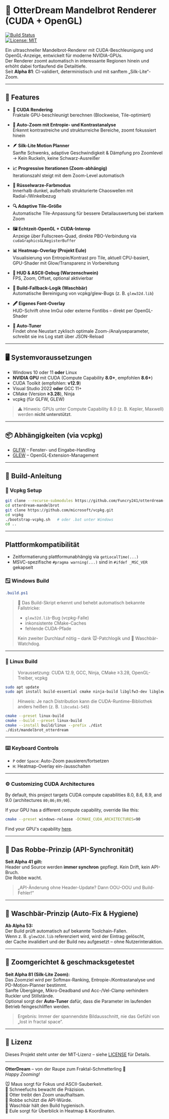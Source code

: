 <!-- Datei: README.md -->
<!-- Zeilen: ~175 -->
<!-- 🐭 Maus-Kommentar: README für Alpha 81 – CI-validiert, Silk-Lite Zoom integriert, Auto-Tuner statt JSON-Reload, Heatmap-Shader in Arbeit. Schneefuchs sagt: „Nur was synchron ist, bleibt stabil.“ -->

# 🦦 OtterDream Mandelbrot Renderer (CUDA + OpenGL)

[![Build Status](https://github.com/Funcry241/otterdream-mandelbrot/actions/workflows/ci.yml/badge.svg)](https://github.com/Funcry241/otterdream-mandelbrot/actions/workflows/ci.yml)  
[![License: MIT](https://img.shields.io/badge/License-MIT-yellow.svg)](LICENSE)

Ein ultraschneller Mandelbrot-Renderer mit CUDA-Beschleunigung und OpenGL-Anzeige, entwickelt für moderne NVIDIA-GPUs.  
Der Renderer zoomt automatisch in interessante Regionen hinein und erhöht dabei fortlaufend die Detailtiefe.  
Seit **Alpha 81**: CI-validiert, deterministisch und mit sanftem „Silk-Lite“-Zoom.

---

## 🧠 Features

- **🚀 CUDA Rendering**  
  Fraktale GPU-beschleunigt berechnen (Blockweise, Tile-optimiert)

- **🎯 Auto-Zoom mit Entropie- und Kontrastanalyse**  
  Erkennt kontrastreiche und strukturreiche Bereiche, zoomt fokussiert hinein

- **🪶 Silk-Lite Motion Planner**  
  Sanfte Schwenks, adaptive Geschwindigkeit & Dämpfung pro Zoomlevel  
  → Kein Ruckeln, keine Schwarz-Ausreißer

- **📈 Progressive Iterationen (Zoom-abhängig)**  
  Iterationszahl steigt mit dem Zoom-Level automatisch

- **🎨 Rüsselwarze-Farbmodus**  
  Innerhalb dunkel, außerhalb strukturierte Chaoswellen mit Radial-/Winkelbezug

- **🔍 Adaptive Tile-Größe**  
  Automatische Tile-Anpassung für bessere Detailauswertung bei starkem Zoom

- **🖼️ Echtzeit-OpenGL + CUDA-Interop**  
  Anzeige über Fullscreen-Quad, direkte PBO-Verbindung via `cudaGraphicsGLRegisterBuffer`

- **📊 Heatmap-Overlay (Projekt Eule)**  
  Visualisierung von Entropie/Kontrast pro Tile, aktuell CPU-basiert,  
  GPU-Shader mit Glow/Transparenz in Vorbereitung

- **🧰 HUD & ASCII-Debug (Warzenschwein)**  
  FPS, Zoom, Offset, optional aktivierbar

- **🦝 Build-Fallback-Logik (Waschbär)**  
  Automatische Bereinigung von vcpkg/glew-Bugs (z. B. `glew32d.lib`)

- **🖋️ Eigenes Font-Overlay**  
  HUD-Schrift ohne ImGui oder externe Fontlibs – direkt per OpenGL-Shader

- **🤖 Auto-Tuner**  
  Findet ohne Neustart zyklisch optimale Zoom-/Analyseparameter,  
  schreibt sie ins Log statt über JSON-Reload

---

## 🖥️ Systemvoraussetzungen

- Windows 10 oder 11 **oder** Linux
- **NVIDIA GPU** mit CUDA (Compute Capability **8.0+**, empfohlen **8.6+**)
- CUDA Toolkit (empfohlen: **v12.9**)
- Visual Studio 2022 **oder** GCC 11+
- CMake (Version **≥3.28**), Ninja
- vcpkg (für GLFW, GLEW)

> ⚠️ Hinweis: GPUs unter Compute Capability 8.0 (z. B. Kepler, Maxwell) werden **nicht unterstützt**.

---

## 📦 Abhängigkeiten (via vcpkg)

- [GLFW](https://www.glfw.org/) – Fenster- und Eingabe-Handling  
- [GLEW](http://glew.sourceforge.net/) – OpenGL-Extension-Management  

---

## 🔧 Build-Anleitung

### 📁 Vcpkg Setup

```bash
git clone --recurse-submodules https://github.com/Funcry241/otterdream-mandelbrot.git
cd otterdream-mandelbrot
git clone https://github.com/microsoft/vcpkg.git
cd vcpkg
./bootstrap-vcpkg.sh   # oder .bat unter Windows
cd ..
```

---

## Plattformkompatibilität

- Zeitformatierung plattformunabhängig via `getLocalTime(...)`
- MSVC-spezifische `#pragma warning(...)` sind in `#ifdef _MSC_VER` gekapselt

### 🪟 Windows Build

```powershell
.build.ps1
```

> 🧼 Das Build-Skript erkennt und behebt automatisch bekannte Fallstricke:
>
> - `glew32d.lib`-Bug (vcpkg-Falle)  
> - inkonsistente CMake-Caches  
> - fehlende CUDA-Pfade  
>  
> Kein zweiter Durchlauf nötig – dank 🐭-Patchlogik und 🦝 Waschbär-Watchdog.

---

### 🐧 Linux Build

> Voraussetzung: CUDA 12.9, GCC, Ninja, CMake ≥3.28, OpenGL-Treiber, vcpkg

```bash
sudo apt update
sudo apt install build-essential cmake ninja-build libglfw3-dev libglew-dev libxmu-dev libxi-dev libglu1-mesa-dev xorg-dev pkg-config libcuda1-525
```

> *Hinweis:* Je nach Distribution kann die CUDA-Runtime-Bibliothek anders heißen (z. B. `libcuda1-545`)

```bash
cmake --preset linux-build
cmake --build --preset linux-build
cmake --install build/linux --prefix ./dist
./dist/mandelbrot_otterdream
```

---

### ⌨️ Keyboard Controls

- `P` oder `Space`: Auto-Zoom pausieren/fortsetzen  
- `H`: Heatmap-Overlay ein-/ausschalten

---

### ⚙️ Customizing CUDA Architectures

By default, this project targets CUDA compute capabilities 8.0, 8.6, 8.9, and 9.0 (architectures `80;86;89;90`).

If your GPU has a different compute capability, override like this:

```bash
cmake --preset windows-release -DCMAKE_CUDA_ARCHITECTURES=90
```

Find your GPU's capability [here](https://developer.nvidia.com/cuda-gpus).

---

## 🌊 Das Robbe-Prinzip (API-Synchronität)

**Seit Alpha 41 gilt:**  
Header und Source werden **immer synchron** gepflegt. Kein Drift, kein API-Bruch.  
Die Robbe wacht.  

> „API-Änderung ohne Header-Update? Dann OOU-OOU und Build-Fehler!“

---

## 🦝 Waschbär-Prinzip (Auto-Fix & Hygiene)

**Ab Alpha 53:**  
Der Build prüft automatisch auf bekannte Toolchain-Fallen.  
Wenn z. B. `glew32d.lib` referenziert wird, wird der Eintrag gelöscht,  
der Cache invalidiert und der Build neu aufgesetzt – ohne Nutzerinteraktion.  

---

## 🔭 Zoomgerichtet & geschmacksgetestet

**Seit Alpha 81 (Silk-Lite Zoom):**  
Das Zoomziel wird per Softmax-Ranking, Entropie-/Kontrastanalyse und PD-Motion-Planner bestimmt.  
Sanfte Übergänge, Mikro-Deadband und Acc-/Vel-Clamp verhindern Ruckler und Stillstände.  
Optional sorgt der **Auto-Tuner** dafür, dass die Parameter im laufenden Betrieb feingeschliffen werden.  

> Ergebnis: Immer der spannendste Bildausschnitt, nie das Gefühl von „lost in fractal space“.

---

## 📄 Lizenz

Dieses Projekt steht unter der MIT-Lizenz – siehe [LICENSE](LICENSE) für Details.

---

**OtterDream** – von der Raupe zum Fraktal-Schmetterling 🦋  
*Happy Zooming!*

🐭 Maus sorgt für Fokus und ASCII-Sauberkeit.  
🦊 Schneefuchs bewacht die Präzision.  
🦦 Otter treibt den Zoom unaufhaltsam.  
🦭 Robbe schützt die API-Würde.  
🦝 Waschbär hält den Build hygienisch.  
🦉 Eule sorgt für Überblick in Heatmap & Koordinaten.
